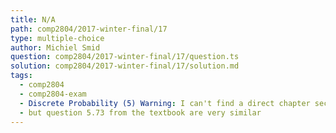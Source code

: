 ```yaml
---
title: N/A
path: comp2804/2017-winter-final/17
type: multiple-choice
author: Michiel Smid
question: comp2804/2017-winter-final/17/question.ts
solution: comp2804/2017-winter-final/17/solution.md
tags:
  - comp2804
  - comp2804-exam
  - Discrete Probability (5) Warning: I can't find a direct chapter section
  - but question 5.73 from the textbook are very similar
---
```

